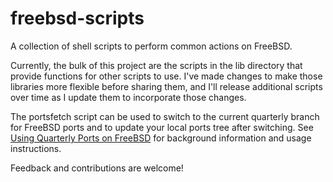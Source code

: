 # freebsd-scripts
A collection of shell scripts to perform common actions on FreeBSD.

Currently, the bulk of this project are the scripts in the lib directory that provide functions for other scripts to use. I've made changes to make those libraries more flexible before sharing them, and I'll release additional scripts over time as I update them to incorporate those changes.

The portsfetch script can be used to switch to the current quarterly branch for FreeBSD ports and to update your local ports tree after switching. See [Using Quarterly Ports on FreeBSD](https://chriswells.io/blog/using-quarterly-ports-on-freebsd) for background information and usage instructions.

Feedback and contributions are welcome!